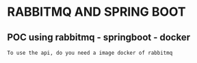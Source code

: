 # RABBITMQ AND SPRING BOOT

## POC using rabbitmq - springboot - docker
``
To use the api, do you need a image docker of rabbitmq
``


